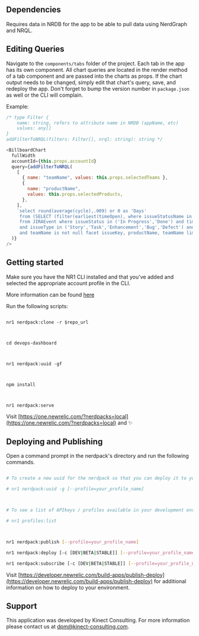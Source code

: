 ## Dependencies

Requires data in NRDB for the app to be able to pull data using NerdGraph and NRQL.

## Editing Queries

Navigate to the `components/tabs` folder of the project. Each tab in the app has its own component. All chart queries are located in the render method of a tab component and are passed into the charts as props. If the chart output needs to be changed, simply edit that chart's query, save, and redeploy the app. Don't forget to bump the version number in `package.json` as well or the CLI will complain.

Example:

```javascript
/* type Filter {
    name: string, refers to attribute name in NRDB (appName, etc)
    values: any[]
}
addFilterToNRQL(filters: Filter[], nrql: string): string */

<BillboardChart
  fullWidth
  accountId={this.props.accountId}
  query={addFilterToNRQL(
    [
      { name: "teamName", values: this.props.selectedTeams },
      {
        name: "productName",
        values: this.props.selectedProducts,
      },
    ],
    `select round(average(cycle),.009) or 0 as 'Days' 
	 from (SELECT (filter(earliest(timeOpen), where issueStatusName in ('In Prod','Prod Deploy'))-filter(earliest(timeOpen), where issueStatusName in ('In Progress','In Development')))/24 as cycle 
	 from JIRAEvent where issueStatus in ('In Progress','Done') and timeOpen is not null 
	 and issueType in ('Story','Task','Enhancement','Bug','Defect') and productName is not null 
	 and teamName is not null facet issueKey, productName, teamName limit max ) since 12 months ago where cycle is not null`
  )}
/>
```

## Getting started

Make sure you have the NR1 CLI installed and that you've added and selected the appropriate account profile in the CLI.

More information can be found [here](https://developer.newrelic.com/build-apps/set-up-dev-env)

Run the following scripts:

```

nr1 nerdpack:clone -r $repo_url



cd devops-dashboard



nr1 nerdpack:uuid -gf



npm install



nr1 nerdpack:serve

```

Visit [https://one.newrelic.com/?nerdpacks=local](https://one.newrelic.com/?nerdpacks=local) and :sparkles:

## Deploying and Publishing

Open a command prompt in the nerdpack's directory and run the following commands.

```bash

# To create a new uuid for the nerdpack so that you can deploy it to your account:

# nr1 nerdpack:uuid -g [--profile=your_profile_name]



# To see a list of APIkeys / profiles available in your development environment:

# nr1 profiles:list



nr1 nerdpack:publish [--profile=your_profile_name]

nr1 nerdpack:deploy [-c [DEV|BETA|STABLE]] [--profile=your_profile_name]

nr1 nerdpack:subscribe [-c [DEV|BETA|STABLE]] [--profile=your_profile_name]

```

Visit [https://developer.newrelic.com/build-apps/publish-deploy](https://developer.newrelic.com/build-apps/publish-deploy) for additional information on how to deploy to your environment.

## Support

This application was developed by Kinect Consulting. For more information please contact us at [dpm@kinect-consulting.com](dpm@kinect-consulting.com).
